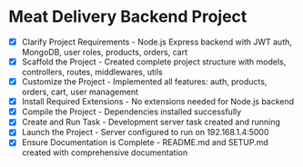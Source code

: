 # Meat Delivery Backend Project

- [x] Clarify Project Requirements - Node.js Express backend with JWT auth, MongoDB, user roles, products, orders, cart
- [x] Scaffold the Project - Created complete project structure with models, controllers, routes, middlewares, utils
- [x] Customize the Project - Implemented all features: auth, products, orders, cart, user management
- [x] Install Required Extensions - No extensions needed for Node.js backend
- [x] Compile the Project - Dependencies installed successfully
- [x] Create and Run Task - Development server task created and running
- [x] Launch the Project - Server configured to run on 192.168.1.4:5000
- [x] Ensure Documentation is Complete - README.md and SETUP.md created with comprehensive documentation